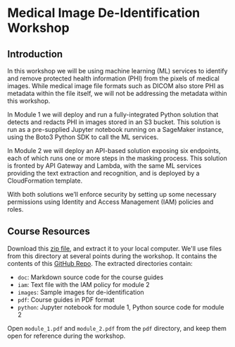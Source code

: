 # Medical Image De-Identification Workshop

## Introduction

In this workshop we will be using machine learning (ML) services to identify and remove protected health information (PHI) from the pixels of medical images.  While medical image file formats such as DICOM also store PHI as metadata within the file itself, we will not be addressing the metadata within this workshop.

In Module 1 we will deploy and run a fully-integrated Python solution that detects and redacts PHI in images stored in an S3 bucket.  This solution is run as a pre-supplied Jupyter notebook running on a SageMaker instance, using the Boto3 Python SDK to call the ML services.  

In Module 2 we will deploy an API-based solution exposing six endpoints, each of which runs one or more steps in the masking process.  This solution is fronted by API Gateway and Lambda, with the same ML services providing the text extraction and recognition, and is deployed by a CloudFormation template.

With both solutions we’ll enforce security by setting up some necessary permissions using Identity and Access Management (IAM) policies and roles.

## Course Resources

Download this [zip file](https://github.com/crabba/medical-image-deident/archive/main.zip), and extract it to your local computer.  We'll use files from this directory at several points during the workshop. It contains the contents of this [GitHub Repo](https://github.com/crabba/medical-image-deident).  The extracted directories contain:

* `doc`: Markdown source code for the course guides
* `iam`: Text file with the IAM policy for module 2
* `images`: Sample images for de-identification
* `pdf`: Course guides in PDF format
* `python`: Jupyter notebook for module 1, Python source code for module 2

Open `module_1.pdf` and `module_2.pdf` from the `pdf` directory, and keep them open for reference during the workshop.
